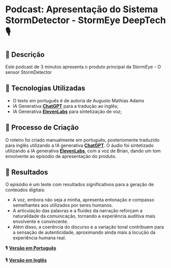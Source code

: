 # Podcast: Apresentação do Sistema StormDetector - StormEye DeepTech🎙️

## 📒 Descrição
Este podcast de 3 minutos apresenta o produto principal da StormEye - O sensor StormDetector

## 🤖 Tecnologias Utilizadas
- O texto em português é de autoria de Augusto Mathias Adams
- IA Generativa **[ChatGPT](https://chat.openai.com)** para a  tradução ao inglês;
- IA Generativa **[ElevenLabs](https://www.elevenlabs.io)** para sintetização de voz;

## 🧐 Processo de Criação
O roteiro foi criado manualmente em português, posteriomente traduzido para inglês utilizando a IA generativa **[ChatGPT](https://chat.openai.com)**.
O áudio foi sintetizado utilizando a IA generativa **[ElevenLabs](https://www.elevenlabs.io)**, com a voz de Brian, dando um tom envolvente ao episódio de apresentação do produto.

## 🚀 Resultados
O episódio é um teste com resultados significativos para a geração de conteúdos digitais:
- A voz, embora não seja a minha, apresenta entonação e compasso semelhantes aos utilizados por seres humanos.
- A articulação das palavras e a fluidez da narração reforçam a naturalidade da comunicação, tornando a experiência auditiva mais envolvente e convincente.
- Além disso, a coerência do discurso e a variação tonal contribuem para a sensação de autenticidade, aproximando ainda mais a locução da experiência humana real.

🎙️ **[Versão em Português](podcast_português.mp3)**

🎙️ **[Versão em Inglês](podcast_ingles.mp3)**
